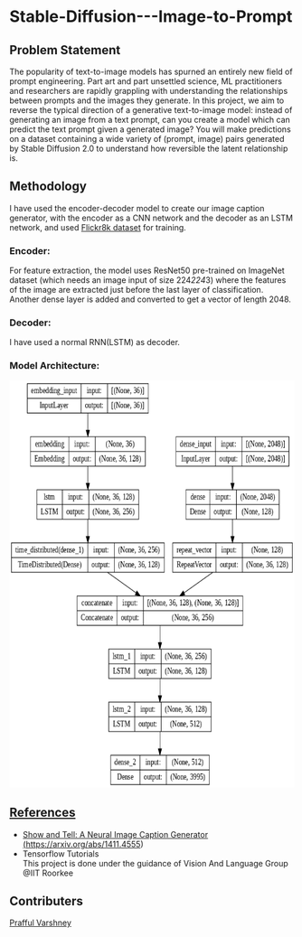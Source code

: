 # Stable-Diffusion---Image-to-Prompt
## Problem Statement
The popularity of text-to-image models has spurned an entirely new field of prompt engineering. Part art and part unsettled science, ML practitioners and researchers are rapidly grappling with understanding the relationships between prompts and the images they generate. In this project, we aim to reverse the typical direction of a generative text-to-image model: instead of generating an image from a text prompt, can you create a model which can predict the text prompt given a generated image? You will make predictions on a dataset containing a wide variety of (prompt, image) pairs generated by Stable Diffusion 2.0 to understand how reversible the latent relationship is.

## Methodology
I have used the encoder-decoder model to create our image caption generator, with the encoder as a CNN network and the decoder as an LSTM network, and used <a href="https://www.kaggle.com/datasets/adityajn105/flickr8k">Flickr8k dataset</a> for training.<br>

### Encoder:
For feature extraction, the model uses ResNet50 pre-trained on ImageNet dataset (which needs an image input of size 224*224*3) where the features of the image are extracted just before the last layer of classification. Another dense layer is added and converted to get a vector of length 2048.
### Decoder:
I have used a normal RNN(LSTM) as decoder.

### Model Architecture:
<a href="url"><img src="https://github.com/PraffulVarshney/Stable-Diffusion---Image-to-Prompt/blob/main/model.png" width="720" height = "720">


## References
  - Show and Tell: A Neural Image Caption Generator  (https://arxiv.org/abs/1411.4555) <br/>
  - Tensorflow Tutorials<br/>
  This project is done under the guidance of Vision And Language Group @IIT Roorkee

## Contributers
  <a href="https://github.com/praffulv-225">Prafful Varshney</a><br/>
